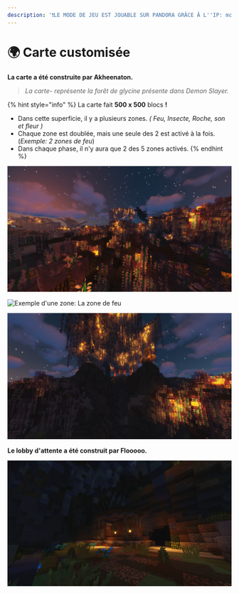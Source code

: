 ```yaml
---
description: '❗LE MODE DE JEU EST JOUABLE SUR PANDORA GRÂCE Â L''IP: mc.pandorauhc.fr❗'
---
```


# 🌍 Carte customisée

**La carte a été construite par Akheenaton.**

> _La carte- représente la forêt de glycine présente dans Demon Slayer._

{% hint style="info" %}
La carte fait **500 x 500** blocs **!**

* Dans cette superficie, il y a plusieurs zones. _( Feu, Insecte, Roche, son et fleur )_
* Chaque zone est doublée, mais une seule des 2 est activé à la fois. (_Exemple:  2 zones de feu_)
* Dans chaque phase, il n'y aura que 2 des 5 zones activés.
{% endhint %}

![Vue d'ensemble](<../.gitbook/assets/image (49).png>)

![Exemple d'une zone: La zone de feu](<../.gitbook/assets/image (66).png>)

![](<../.gitbook/assets/image (16).png>)

**Le lobby d'attente a été construit par Flooooo.**

![](<../.gitbook/assets/image (22).png>)
